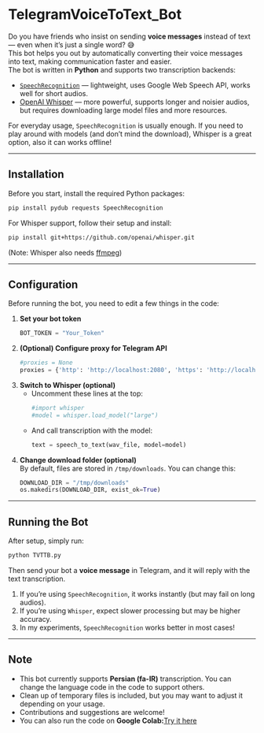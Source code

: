 # TelegramVoiceToText_Bot  
Do you have friends who insist on sending **voice messages** instead of text — even when it’s just a single word? 😅  
This bot helps you out by automatically converting their voice messages into text, making communication faster and easier.  
The bot is written in **Python** and supports two transcription backends:  

- [`SpeechRecognition`](https://pypi.org/project/SpeechRecognition/) — lightweight, uses Google Web Speech API, works well for short audios.  
- [OpenAI Whisper](https://github.com/openai/whisper) — more powerful, supports longer and noisier audios, but requires downloading large model files and more resources.  

For everyday usage, `SpeechRecognition` is usually enough. If you need to play around with models (and don’t mind the download), Whisper is a great option, also it can works offline!  

---

## Installation  

Before you start, install the required Python packages:  

```bash
pip install pydub requests SpeechRecognition
```

For Whisper support, follow their setup and install:  
```bash
pip install git+https://github.com/openai/whisper.git
```
(Note: Whisper also needs [ffmpeg](https://ffmpeg.org/))  

---
## Configuration
Before running the bot, you need to edit a few things in the code:  
1. **Set your bot token**
   ```python
   BOT_TOKEN = "Your_Token"
   ```
2. **(Optional) Configure proxy for Telegram API**
   ```python
   #proxies = None  
   proxies = {'http': 'http://localhost:2080', 'https': 'http://localhost:2080'}
   ```
3. **Switch to Whisper (optional)**
   * Uncomment these lines at the top:
     ```python
     #import whisper
     #model = whisper.load_model("large")
     ```
   * And call transcription with the model:
     ```python
     text = speech_to_text(wav_file, model=model)
     ```
5. **Change download folder (optional)**  
   By default, files are stored in ```/tmp/downloads```. You can change this:
   ```python
   DOWNLOAD_DIR = "/tmp/downloads"
   os.makedirs(DOWNLOAD_DIR, exist_ok=True)
   ```
---
## Running the Bot  
After setup, simply run:  
```bash
python TVTTB.py
```

Then send your bot a **voice message** in Telegram, and it will reply with the text transcription.  
1. If you’re using ```SpeechRecognition```, it works instantly (but may fail on long audios).
2. If you’re using ```Whisper```, expect slower processing but may be higher accuracy.
3. In my experiments, ```SpeechRecognition``` works better in most cases!

---
## Note  
* This bot currently supports **Persian (fa-IR)** transcription. You can change the language code in the code to support others.
* Clean up of temporary files is included, but you may want to adjust it depending on your usage.
* Contributions and suggestions are welcome!
* You can also run the code on **Google Colab:**[Try it here](https://colab.research.google.com/drive/17_ZhFawtDyT2DNwWdpD_tNq4Lho84yG2?usp=sharing)
